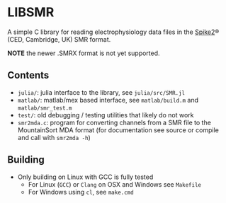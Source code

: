 # LIBSMR
A simple C library for reading electrophysiology data files in the [Spike2](http://ced.co.uk/products/spike2)® (CED, Cambridge, UK) SMR format.

**NOTE** the newer .SMRX format is not yet supported.

## Contents
* `julia/`: julia interface to the library, see `julia/src/SMR.jl`
* `matlab/`: matlab/mex based interface, see `matlab/build.m` and `matlab/smr_test.m`
* `test/`: old debugging / testing utilities that likely do not work
* `smr2mda.c`: program for converting channels from a SMR file to the MountainSort MDA format (for documentation see source or compile and call with `smr2mda -h`)

## Building
* Only building on Linux with GCC is fully tested
    * For Linux (`GCC`) or `Clang` on OSX and Windows see `Makefile`
    * For Windows using `cl`, see `make.cmd`
